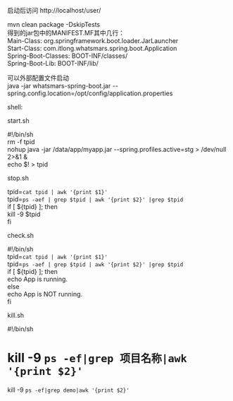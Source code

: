 启动后访问 http://localhost/user/ <br />

mvn clean package -DskipTests <br />
得到的jar包中的MANIFEST.MF其中几行： <br />
Main-Class: org.springframework.boot.loader.JarLauncher <br />
Start-Class: com.itlong.whatsmars.spring.boot.Application <br />
Spring-Boot-Classes: BOOT-INF/classes/ <br />
Spring-Boot-Lib: BOOT-INF/lib/ <br />

可以外部配置文件启动 <br />
java -jar whatsmars-spring-boot.jar --spring.config.location=/opt/config/application.properties <br />

shell: <br />

start.sh <br />

#!/bin/sh <br />
rm -f tpid <br />
nohup java -jar /data/app/myapp.jar --spring.profiles.active=stg > /dev/null 2>&1 & <br />
echo $! > tpid <br />

stop.sh <br />

tpid=`cat tpid | awk '{print $1}'` <br />
tpid=`ps -aef | grep $tpid | awk '{print $2}' |grep $tpid` <br />
if [ ${tpid} ]; then <br />
        kill -9 $tpid <br />
fi <br />

check.sh <br />

#!/bin/sh <br />
tpid=`cat tpid | awk '{print $1}'` <br />
tpid=`ps -aef | grep $tpid | awk '{print $2}' |grep $tpid` <br />
if [ ${tpid} ]; then <br />
        echo App is running. <br />
else <br />
        echo App is NOT running. <br />
fi <br />

kill.sh <br />

#!/bin/sh <br />
# kill -9 `ps -ef|grep 项目名称|awk '{print $2}'` <br />
kill -9 `ps -ef|grep demo|awk '{print $2}'` <br />